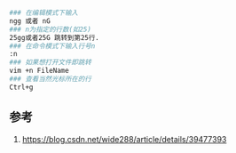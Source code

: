 

```sh
### 在编辑模式下输入
ngg 或者 nG
### n为指定的行数(如25)
25gg或者25G 跳转到第25行.
### 在命令模式下输入行号n
:n
### 如果想打开文件即跳转
vim +n FileName
### 查看当然光标所在的行
Ctrl+g
```

## 参考

1. https://blog.csdn.net/wide288/article/details/39477393